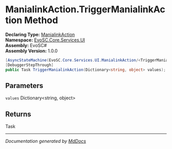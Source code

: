 ﻿<!--  
  <auto-generated>   
    The contents of this file were generated by a tool.  
    Changes to this file may be list if the file is regenerated  
  </auto-generated>   
-->

# ManialinkAction.TriggerManialinkAction Method

**Declaring Type:** [ManialinkAction](../index.md)  
**Namespace:** [EvoSC.Core.Services.UI](../../index.md)  
**Assembly:** EvoSC\#  
**Assembly Version:** 1.0.0

```csharp
[AsyncStateMachine(EvoSC.Core.Services.UI.ManialinkAction/<TriggerManialinkAction>d__3)]
[DebuggerStepThrough]
public Task TriggerManialinkAction(Dictionary<string, object> values);
```

## Parameters

`values`  Dictionary\<string, object\>

## Returns

Task

___

*Documentation generated by [MdDocs](https://github.com/ap0llo/mddocs)*
